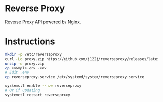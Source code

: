 # Reverse Proxy

Reverse Proxy API powered by Nginx.

# Instructions

```sh
mkdir -p /etc/reverseproxy
curl -Lo proxy.zip https://github.com/j122j/reverseproxy/releases/latest/download/proxy.zip
unzip -o proxy.zip
cp example.env .env
# Edit .env
cp reverseproxy.service /etc/systemd/system/reverseproxy.service

systemctl enable --now reverseproxy
# Or if updating
systemctl restart reverseproxy
```

